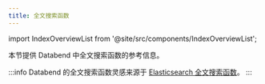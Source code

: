 ```yaml
---
title: 全文搜索函数
---
```

import IndexOverviewList from '@site/src/components/IndexOverviewList';

本节提供 Databend 中全文搜索函数的参考信息。

:::info
Databend 的全文搜索函数灵感来源于 [Elasticsearch 全文搜索函数](https://www.elastic.co/guide/en/elasticsearch/reference/current/sql-functions-search.html)。
:::

<IndexOverviewList />